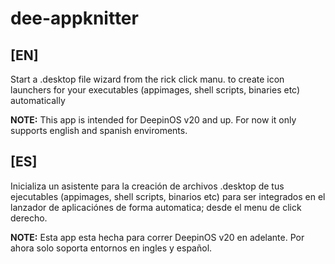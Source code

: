 # dee-appknitter

## [EN]
Start a .desktop file wizard from the rick click manu. to create icon launchers for your executables (appimages, shell scripts, binaries etc) automatically

**NOTE:** This app is intended for DeepinOS v20 and up. For now it only supports english and spanish enviroments.

## [ES]
Inicializa un asistente para la creación de archivos .desktop de tus ejecutables (appimages, shell scripts, binarios etc) para ser    integrados en el lanzador de aplicaciónes de forma automatica; desde el menu de click derecho.


**NOTE:**  Esta app esta hecha para correr DeepinOS v20 en adelante. Por ahora solo soporta entornos en ingles y español.
